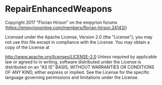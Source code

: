 # RepairEnhancedWeapons

Copyright 2017 "Florian Hirson" on the empyrion forums (https://empyriononline.com/members/florian-hirson.24143/)

Licensed under the Apache License, Version 2.0 (the "License"); you may not use this file except in compliance with the License. You may obtain a copy of the License at

http://www.apache.org/licenses/LICENSE-2.0
Unless required by applicable law or agreed to in writing, software distributed under the License is distributed on an "AS IS" BASIS, WITHOUT WARRANTIES OR CONDITIONS OF ANY KIND, either express or implied. See the License for the specific language governing permissions and limitations under the License.
